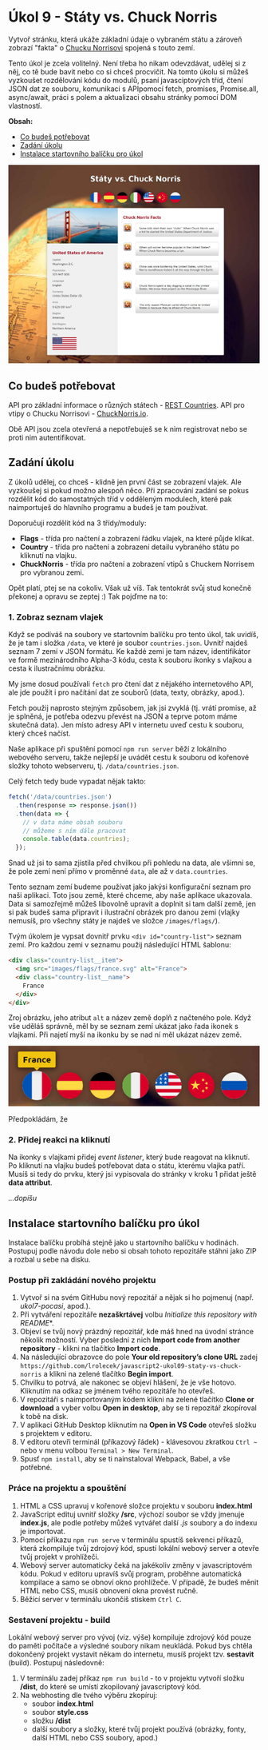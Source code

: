# Úkol 9 - Státy vs. Chuck Norris

Vytvoř stránku, která ukáže základní údaje o vybraném státu a zároveň zobrazí "fakta" o [Chucku Norrisovi](https://www.lifewire.com/best-chuck-norris-memes-4162016) spojená s touto zemí.

Tento úkol je zcela volitelný. Není třeba ho nikam odevzdávat, udělej si z něj, co tě bude bavit nebo co si chceš procvičit. Na tomto úkolu si můžeš vyzkoušet rozdělování kódu do modulů, psaní javasciptových tříd, čtení JSON dat ze souboru, komunikaci s APIpomocí fetch, promises, Promise.all, async/await, práci s polem a aktualizaci obsahu stránky pomocí DOM vlastností.

**Obsah:**
- [Co budeš potřebovat](#Co-budeš-potřebovat)
- [Zadání úkolu](#Zadání-úkolu)
- [Instalace startovního balíčku pro úkol](#Instalace-startovního-balíčku-pro-úkol)



![Státy vs. Chuck Norris](vysledek-final.png)



## Co budeš potřebovat

API pro základní informace o různých státech - [REST Countries](https://restcountries.eu/).
API pro vtipy o Chucku Norrisovi - [ChuckNorris.io](https://api.chucknorris.io/).

Obě API jsou zcela otevřená a nepotřebuješ se k nim registrovat nebo se proti nim autentifikovat.



## Zadání úkolu

Z úkolů udělej, co chceš - klidně jen první část se zobrazení vlajek. Ale vyzkoušej si pokud možno alespoň něco. Při zpracování zadání se pokus rozdělit kód do samostatných tříd v odděleným modulech, které pak naimportuješ do hlavního programu a budeš je tam používat.

Doporučuji rozdělit kód na 3 třídy/moduly:

* **Flags** - třída pro načtení a zobrazení řádku vlajek, na které půjde klikat.
* **Country** - třída pro načtení a zobrazení detailu vybraného státu po kliknutí na vlajku.
* **ChuckNorris** - třída pro načtení a zobrazení vtipů s Chuckem Norrisem pro vybranou zemi.

Opět platí, ptej se na cokoliv. Však už víš. Tak tentokrát svůj stud konečně překonej a opravu se zeptej :) Tak pojďme na to:



### **1. Zobraz seznam vlajek**

Když se podíváš na soubory ve startovním balíčku pro tento úkol, tak uvidíš, že je tam i složka `/data`, ve které je soubor `countries.json`. Uvnitř najdeš seznam 7 zemí v JSON formátu. Ke každé zemi je tam název, identifikátor ve formě mezinárodního Alpha-3 kódu, cesta k souboru ikonky s vlajkou a cesta k ilustračnímu obrázku.

My jsme dosud používali `fetch` pro čtení dat z nějakého internetového API, ale jde použít i pro načítání dat ze souborů (data, texty, obrázky, apod.).

Fetch použij naprosto stejným způsobem, jak jsi zvyklá (tj. vrátí promise, až je splněná, je potřeba odezvu převést na JSON a teprve potom máme skutečná data). Jen místo adresy API v internetu uveď cestu k souboru, který chceš načíst.

Naše aplikace při spuštění pomocí `npm run server` běží z lokálního webového serveru, takže nejlepší je uvádět cestu k souboru od kořenové složky tohoto webserveru, tj. `/data/countries.json`.

Celý fetch tedy bude vypadat nějak takto:

```javascript
fetch('/data/countries.json')
  .then(response => response.json())
  .then(data => {
    // v data máme obsah souboru
    // můžeme s ním dále pracovat
    console.table(data.countries);
  });
```

Snad už jsi to sama zjistila před chvilkou při pohledu na data, ale všimni se, že pole zemí není přímo v proměnné `data`, ale až v `data.countries`.

Tento seznam zemí budeme používat jako jakýsi konfigurační seznam pro naši aplikaci. Toto jsou země, které chceme, aby naše aplikace ukazovala. Data si samozřejmě můžeš libovolně upravit a doplnit si tam další země, jen si pak budeš sama připravit i ilustrační obrázek pro danou zemi (vlajky nemusíš, pro všechny státy je najdeš ve složce `/images/flags/`).

Tvým úkolem je vypsat dovnitř prvku `<div id="country-list">` seznam zemí. Pro každou zemi v seznamu použij následující HTML šablonu:

```html
<div class="country-list__item">
  <img src="images/flags/france.svg" alt="France">
  <div class="country-list__name">
    France
  </div>
</div>
```

Zroj obrázku, jeho atribut `alt` a název země doplň z načteného pole. Když vše uděláš správně, měl by se seznam zemí ukázat jako řada ikonek s vlajkami. Při najetí myší na ikonku by se nad ní měl ukázat název země.

![Seznam vlajek](vysledek-vlajky.png)

Předpokládám, že

### **2. Přidej reakci na kliknutí**

Na ikonky s vlajkami přidej *event listener*, který bude reagovat na kliknutí. Po kliknutí na vlajku budeš potřebovat data o státu, kterému vlajka patří. Musíš si tedy do prvku, který jsi vypisovala do stránky v kroku 1 přidat ještě **data attribut**.



*...dopíšu*





## Instalace startovního balíčku pro úkol

Instalace balíčku probíhá stejně jako u startovního balíčku v hodinách. Postupuj podle návodu dole nebo si obsah tohoto repozitáře stáhni jako ZIP a rozbal u sebe na disku.

### Postup při zakládání nového projektu

1. Vytvoř si na svém GitHubu nový repozitář a nějak si ho pojmenuj (např. *ukol7-pocasi*, apod.).
2. Při vytváření repozitáře **nezaškrtávej** volbu *Initialize this repository with README**.
3. Objeví se tvůj nový prázdný repozitář, kde máš hned na úvodní stránce několik možností. Vyber poslední z nich **Import code from another repository** - klikni na tlačítko **Import code**.
4. Na následující obrazovce do pole **Your old repository’s clone URL** zadej `https://github.com/lrolecek/javascript2-ukol09-staty-vs-chuck-norris` a klikni na zelené tlačítko **Begin import**.
5. Chvilku to potrvá, ale nakonec se objeví hlášení, že je vše hotovo. Kliknutím na odkaz se jménem tvého repozitáře ho otevřeš.
6. V repozitáři s naimportovaným kódem klikni na zelené tlačítko **Clone or download** a vyber volbu **Open in desktop**, aby se ti repozitář zkopíroval k tobě na disk.
7. V aplikaci GitHub Desktop kliknutím na **Open in VS Code** otevřeš složku s projektem v editoru.
8. V editoru otevři terminál (příkazový řádek) - klávesovou zkratkou `Ctrl ~` nebo v menu volbou `Terminal > New Terminal`.
9. Spusť `npm install`, aby se ti nainstaloval Webpack, Babel, a vše potřebné.

### Práce na projektu a spouštění

1. HTML a CSS upravuj v kořenové složce projektu v souboru **index.html**
2. JavaScript edituj uvnitř složky **/src**, výchozí soubor se vždy jmenuje **index.js**, ale podle potřeby můžeš vytvářet další *.js* soubory a do indexu je importovat.
3. Pomocí příkazu `npm run serve` v terminálu spustíš sekvenci příkazů, která zkompiluje tvůj zdrojový kód, spustí lokální webový server a otevře tvůj projekt v prohlížeči.
4. Webový server automaticky čeká na jakékoliv změny v javascriptovém kódu. Pokud v editoru upravíš svůj program, proběhne automatická kompilace a samo se obnoví okno prohlížeče. V případě, že budeš měnit HTML nebo CSS, musíš obnovení okna provést ručně.
5. Běžící server v terminálu ukončíš stiskem `Ctrl C`.

### Sestavení projektu - build

Lokální webový server pro vývoj (viz. výše) kompiluje zdrojový kód pouze do paměti počítače a výsledné soubory nikam neukládá. Pokud bys chtěla dokončený projekt vystavit někam do internetu, musíš projekt tzv. **sestavit** (build). Postupuj následovně:

1. V terminálu zadej příkaz `npm run build` - to v projektu vytvoří složku **/dist**, do které se umístí zkopilovaný javascriptový kód.
2. Na webhosting dle tvého výběru zkopíruj:
   - soubor **index.html**
   - soubor **style.css**
   - složku **/dist**
   - další soubory a složky, které tvůj projekt používá (obrázky, fonty, další HTML nebo CSS soubory, apod.)